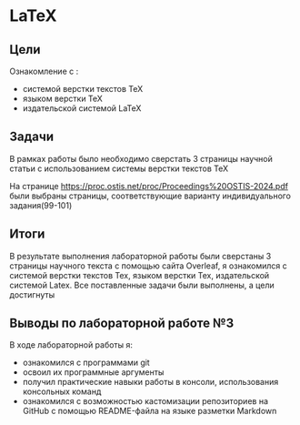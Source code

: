 #  LaTeX
## Цели
Ознакомление с :
* системой верстки текстов TeX
* языком верстки TeX
* издательской системой LaTeX
## Задачи
В рамках работы было необходимо сверстать 3 страницы научной статьи с использованием системы верстки текстов TeX

На странице https://proc.ostis.net/proc/Proceedings%20OSTIS-2024.pdf были выбраны страницы, соответствующие варианту индивидуального задания(99-101)

## Итоги 

В результате выполнения лабораторной работы были сверстаны 3 страницы научного текста с помощью сайта Overleaf, я ознакомился с системой верстки текстов Tex, языком верстки Tex, издательской системой Latex. Все поставленные задачи были выполнены, а цели достигнуты


## Выводы по лабораторной работе №3

В ходе лабораторной работы я:
* ознакомился с программами git
* освоил их программные аргументы
* получил практические навыки работы в консоли, использования консольных команд 
* ознакомился с возможностью кастомизации репозиториев на GitHub с помощью README-файла на языке разметки Markdown
